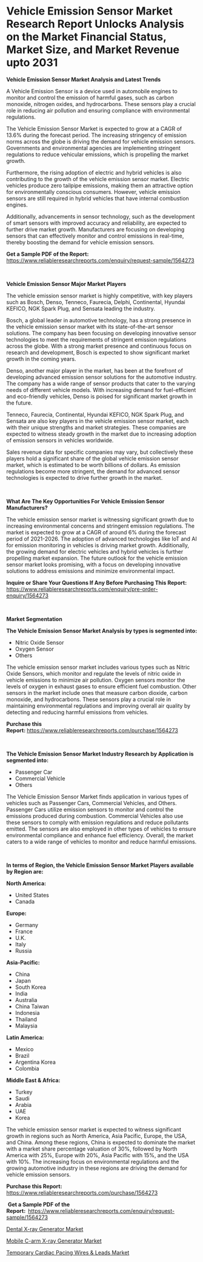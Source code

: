 <p><h1>Vehicle Emission Sensor Market Research Report Unlocks Analysis on the Market Financial Status, Market Size, and Market Revenue upto 2031</h1></p><p><strong>Vehicle Emission Sensor Market Analysis and Latest Trends</strong></p>
<p><p>A Vehicle Emission Sensor is a device used in automobile engines to monitor and control the emission of harmful gases, such as carbon monoxide, nitrogen oxides, and hydrocarbons. These sensors play a crucial role in reducing air pollution and ensuring compliance with environmental regulations.</p><p>The Vehicle Emission Sensor Market is expected to grow at a CAGR of 13.6% during the forecast period. The increasing stringency of emission norms across the globe is driving the demand for vehicle emission sensors. Governments and environmental agencies are implementing stringent regulations to reduce vehicular emissions, which is propelling the market growth.</p><p>Furthermore, the rising adoption of electric and hybrid vehicles is also contributing to the growth of the vehicle emission sensor market. Electric vehicles produce zero tailpipe emissions, making them an attractive option for environmentally conscious consumers. However, vehicle emission sensors are still required in hybrid vehicles that have internal combustion engines.</p><p>Additionally, advancements in sensor technology, such as the development of smart sensors with improved accuracy and reliability, are expected to further drive market growth. Manufacturers are focusing on developing sensors that can effectively monitor and control emissions in real-time, thereby boosting the demand for vehicle emission sensors.</p></p>
<p><strong>Get a Sample PDF of the Report:&nbsp;</strong> <a href="https://www.reliableresearchreports.com/enquiry/request-sample/1564273">https://www.reliableresearchreports.com/enquiry/request-sample/1564273</a></p>
<p>&nbsp;</p>
<p><strong>Vehicle Emission Sensor Major Market Players</strong></p>
<p><p>The vehicle emission sensor market is highly competitive, with key players such as Bosch, Denso, Tenneco, Faurecia, Delphi, Continental, Hyundai KEFICO, NGK Spark Plug, and Sensata leading the industry. </p><p>Bosch, a global leader in automotive technology, has a strong presence in the vehicle emission sensor market with its state-of-the-art sensor solutions. The company has been focusing on developing innovative sensor technologies to meet the requirements of stringent emission regulations across the globe. With a strong market presence and continuous focus on research and development, Bosch is expected to show significant market growth in the coming years.</p><p>Denso, another major player in the market, has been at the forefront of developing advanced emission sensor solutions for the automotive industry. The company has a wide range of sensor products that cater to the varying needs of different vehicle models. With increasing demand for fuel-efficient and eco-friendly vehicles, Denso is poised for significant market growth in the future.</p><p>Tenneco, Faurecia, Continental, Hyundai KEFICO, NGK Spark Plug, and Sensata are also key players in the vehicle emission sensor market, each with their unique strengths and market strategies. These companies are expected to witness steady growth in the market due to increasing adoption of emission sensors in vehicles worldwide.</p><p>Sales revenue data for specific companies may vary, but collectively these players hold a significant share of the global vehicle emission sensor market, which is estimated to be worth billions of dollars. As emission regulations become more stringent, the demand for advanced sensor technologies is expected to drive further growth in the market.</p></p>
<p>&nbsp;</p>
<p><strong>What Are The Key Opportunities For Vehicle Emission Sensor Manufacturers?</strong></p>
<p><p>The vehicle emission sensor market is witnessing significant growth due to increasing environmental concerns and stringent emission regulations. The market is expected to grow at a CAGR of around 6% during the forecast period of 2021-2026. The adoption of advanced technologies like IoT and AI for emission monitoring in vehicles is driving market growth. Additionally, the growing demand for electric vehicles and hybrid vehicles is further propelling market expansion. The future outlook for the vehicle emission sensor market looks promising, with a focus on developing innovative solutions to address emissions and minimize environmental impact.</p></p>
<p><strong>Inquire or Share Your Questions If Any Before Purchasing This Report:</strong> <a href="https://www.reliableresearchreports.com/enquiry/pre-order-enquiry/1564273">https://www.reliableresearchreports.com/enquiry/pre-order-enquiry/1564273</a></p>
<p>&nbsp;</p>
<p><strong>Market Segmentation</strong></p>
<p><strong>The Vehicle Emission Sensor Market Analysis by types is segmented into:</strong></p>
<p><ul><li>Nitric Oxide Sensor</li><li>Oxygen Sensor</li><li>Others</li></ul></p>
<p><p>The vehicle emission sensor market includes various types such as Nitric Oxide Sensors, which monitor and regulate the levels of nitric oxide in vehicle emissions to minimize air pollution. Oxygen sensors monitor the levels of oxygen in exhaust gases to ensure efficient fuel combustion. Other sensors in the market include ones that measure carbon dioxide, carbon monoxide, and hydrocarbons. These sensors play a crucial role in maintaining environmental regulations and improving overall air quality by detecting and reducing harmful emissions from vehicles.</p></p>
<p><strong>Purchase this Report:&nbsp;</strong><a href="https://www.reliableresearchreports.com/purchase/1564273">https://www.reliableresearchreports.com/purchase/1564273</a></p>
<p>&nbsp;</p>
<p><strong>The Vehicle Emission Sensor Market Industry Research by Application is segmented into:</strong></p>
<p><ul><li>Passenger Car</li><li>Commercial Vehicle</li><li>Others</li></ul></p>
<p><p>The Vehicle Emission Sensor Market finds application in various types of vehicles such as Passenger Cars, Commercial Vehicles, and Others. Passenger Cars utilize emission sensors to monitor and control the emissions produced during combustion. Commercial Vehicles also use these sensors to comply with emission regulations and reduce pollutants emitted. The sensors are also employed in other types of vehicles to ensure environmental compliance and enhance fuel efficiency. Overall, the market caters to a wide range of vehicles to monitor and reduce harmful emissions.</p></p>
<p>&nbsp;</p>
<p><strong>In terms of Region, the Vehicle Emission Sensor Market Players available by Region are:</strong></p>
<p>
    <p> <strong> North America: </strong>
        <ul>
            <li>United States</li>
            <li>Canada</li>
        </ul>
        </p> 
    <p> <strong> Europe: </strong>
        <ul>
            <li>Germany</li>
            <li>France</li>
            <li>U.K.</li>
            <li>Italy</li>
            <li>Russia</li>
        </ul>
        </p> 
    <p> <strong> Asia-Pacific: </strong>
        <ul>
            <li>China</li>
            <li>Japan</li>
            <li>South Korea</li>
            <li>India</li>
            <li>Australia</li>
            <li>China Taiwan</li>
            <li>Indonesia</li>
            <li>Thailand</li>
            <li>Malaysia</li>
        </ul>
        </p> 
    <p> <strong> Latin America: </strong>
        <ul>
            <li>Mexico</li>
            <li>Brazil</li>
            <li>Argentina Korea</li>
            <li>Colombia</li>
        </ul>
        </p> 
    <p> <strong> Middle East & Africa: </strong>
        <ul>
            <li>Turkey</li>
            <li>Saudi</li>
            <li>Arabia</li>
            <li>UAE</li>
            <li>Korea</li>
        </ul>
    </p>
    </p>
<p><p>The vehicle emission sensor market is expected to witness significant growth in regions such as North America, Asia Pacific, Europe, the USA, and China. Among these regions, China is expected to dominate the market with a market share percentage valuation of 30%, followed by North America with 25%, Europe with 20%, Asia Pacific with 15%, and the USA with 10%. The increasing focus on environmental regulations and the growing automotive industry in these regions are driving the demand for vehicle emission sensors.</p></p>
<p><strong>Purchase this Report: </strong><a href="https://www.reliableresearchreports.com/purchase/1564273">https://www.reliableresearchreports.com/purchase/1564273</a></p>
<p>&nbsp;<strong>Get a Sample PDF of the Report:&nbsp;&nbsp;</strong><a href="https://www.reliableresearchreports.com/enquiry/request-sample/1564273">https://www.reliableresearchreports.com/enquiry/request-sample/1564273</a></p>
<p><strong></strong></p>
<p><p><a href="https://view.publitas.com/reportprime-1/dental-x-ray-generator-market-offers-provide-insightful-data-for-the-time-period-from-2023-to-2030-and-also-provide-analysis-based-on-application-type-and-region/">Dental X-ray Generator Market</a></p><p><a href="https://view.publitas.com/reportprime-1/mobile-c-arm-x-ray-generator-market-growth-market-trends-covid-19-impact-and-forecasts-for-period-from-2023-2030/">Mobile C-arm X-ray Generator Market</a></p><p><a href="https://view.publitas.com/reportprime-1/temporary-cardiac-pacing-wires-leads-market-size-and-examines-its-market-scope-with-a-primary-focus-on-growth-opportunities-and-forecasted-trends-spanning-from-2023-to-2030/">Temporary Cardiac Pacing Wires & Leads Market</a></p></p>